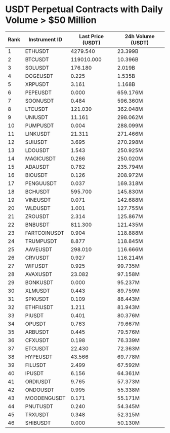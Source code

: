 # USDT Perpetual Contracts with Daily Volume > $50 Million

| Rank | Instrument ID | Last Price (USDT) | 24h Volume (USDT) |
|------|---------------|-------------------|-------------------|
| 1 | ETHUSDT | 4279.540 | 23.399B |
| 2 | BTCUSDT | 119010.000 | 10.396B |
| 3 | SOLUSDT | 176.180 | 2.019B |
| 4 | DOGEUSDT | 0.225 | 1.535B |
| 5 | XRPUSDT | 3.161 | 1.168B |
| 6 | PEPEUSDT | 0.000 | 659.176M |
| 7 | SOONUSDT | 0.484 | 596.360M |
| 8 | LTCUSDT | 121.030 | 362.048M |
| 9 | UNIUSDT | 11.161 | 298.062M |
| 10 | PUMPUSDT | 0.004 | 288.099M |
| 11 | LINKUSDT | 21.311 | 271.466M |
| 12 | SUIUSDT | 3.695 | 270.298M |
| 13 | LDOUSDT | 1.543 | 250.925M |
| 14 | MAGICUSDT | 0.266 | 250.020M |
| 15 | ADAUSDT | 0.782 | 235.794M |
| 16 | BIOUSDT | 0.126 | 208.972M |
| 17 | PENGUUSDT | 0.037 | 169.318M |
| 18 | BCHUSDT | 595.700 | 145.830M |
| 19 | VINEUSDT | 0.071 | 142.688M |
| 20 | WLDUSDT | 1.001 | 127.755M |
| 21 | ZROUSDT | 2.314 | 125.867M |
| 22 | BNBUSDT | 811.300 | 121.435M |
| 23 | FARTCOINUSDT | 0.904 | 118.888M |
| 24 | TRUMPUSDT | 8.877 | 118.845M |
| 25 | AAVEUSDT | 298.010 | 116.666M |
| 26 | CRVUSDT | 0.927 | 116.214M |
| 27 | WIFUSDT | 0.925 | 99.735M |
| 28 | AVAXUSDT | 23.082 | 97.158M |
| 29 | BONKUSDT | 0.000 | 95.237M |
| 30 | XLMUSDT | 0.443 | 89.759M |
| 31 | SPKUSDT | 0.109 | 88.443M |
| 32 | ETHFIUSDT | 1.211 | 81.943M |
| 33 | PIUSDT | 0.401 | 80.376M |
| 34 | OPUSDT | 0.763 | 79.667M |
| 35 | ARBUSDT | 0.445 | 79.576M |
| 36 | CFXUSDT | 0.198 | 76.339M |
| 37 | ETCUSDT | 22.430 | 72.363M |
| 38 | HYPEUSDT | 43.566 | 69.778M |
| 39 | FILUSDT | 2.499 | 67.592M |
| 40 | IPUSDT | 6.156 | 64.361M |
| 41 | ORDIUSDT | 9.765 | 57.373M |
| 42 | ONDOUSDT | 0.995 | 55.338M |
| 43 | MOODENGUSDT | 0.171 | 55.171M |
| 44 | PNUTUSDT | 0.240 | 54.345M |
| 45 | TRXUSDT | 0.348 | 52.315M |
| 46 | SHIBUSDT | 0.000 | 50.130M |
